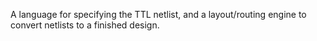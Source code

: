A language for specifying the TTL netlist, and a layout/routing engine to convert netlists to a finished design.
